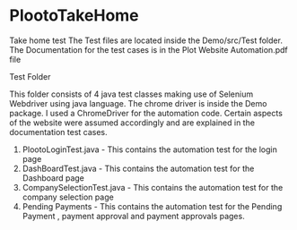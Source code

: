 # PlootoTakeHome
Take home test
The Test files are located inside the Demo/src/Test folder.
The Documentation for the test cases is in the Plot Website Automation.pdf file


Test Folder

This folder consists of 4 java test classes making use of Selenium Webdriver using java language. The chrome driver is inside the Demo package. I used a ChromeDriver for the automation code. Certain aspects of the website were assumed accordingly and are explained in the documentation test cases.

1. PlootoLoginTest.java - This contains the automation test for the login page
2. DashBoardTest.java - This contains the automation test for the Dashboard page
3. CompanySelectionTest.java - This contains the automation test for the company selection page
4. Pending Payments - This contains the automation test  for the Pending Payment , payment approval and payment approvals pages.
